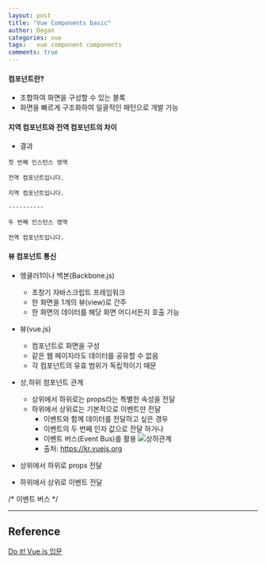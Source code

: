 ```yaml
---
layout: post
title: "Vue Components basic"
author: Degan
categories: vue
tags:	vue component components
comments: true
---
```


#### 컴포넌트란?
- 조합하여 화면을 구성할 수 있는 블록
- 화면을 빠르게 구조화하여 일괄적인 패턴으로 개발 가능

#### 지역 컴포넌트와 전역 컴포넌트의 차이

<script src="https://gist.github.com/degan85/17a79715ea92bdc8291538720758531d.js?file=components1.html"></script>

- 결과

```
첫 번째 인스턴스 영역

전역 컴포넌트입니다.

지역 컴포넌트입니다.

----------

두 번째 인스턴스 영역

전역 컴포넌트입니다.
```

#### 뷰 컴포넌트 통신

- 앵귤러1이나 백본(Backbone.js)
  - 초창기 자바스크립트 프레임워크
  - 한 화면을 1개의 뷰(view)로 간주
  - 한 화면의 데이터를 해당 화면 어디서든지 호출 가능
- 뷰(vue.js)
  - 컴포넌트로 화면을 구성
  - 같은 웹 페이지라도 데이터를 공유할 수 없음
  - 각 컴포넌트의 유효 범위가 독립적이기 때문
- 상,하위 컴포넌트 관계
  - 상위에서 하위로는 props라는 특별한 속성을 전달
  - 하위에서 상위로는 기본적으로 이벤트만 전달
    - 이벤트와 함께 데이터를 전달하고 싶은 경우
    - 이벤트의 두 번째 인자 값으로 잔달 하거나
    - 이벤트 버스(Event Bus)를 활용
![상하관계](https://kr.vuejs.org/images/props-events.png)
    - 출처: https://kr.vuejs.org

- 상위에서 하위로 props 전달

<script src="https://gist.github.com/degan85/17a79715ea92bdc8291538720758531d.js?file=components-props.html"></script>


- 하위에서 상위로 이벤트 전달

<script src="https://gist.github.com/degan85/17a79715ea92bdc8291538720758531d.js?file=components-event.html"></script>

/* 이벤트 버스 */

<script src="https://gist.github.com/degan85/17a79715ea92bdc8291538720758531d.js?file=eventbus.html"></script>

---

## Reference


[Do it! Vue.js 입문](http://www.yes24.com/24/goods/58206961)
